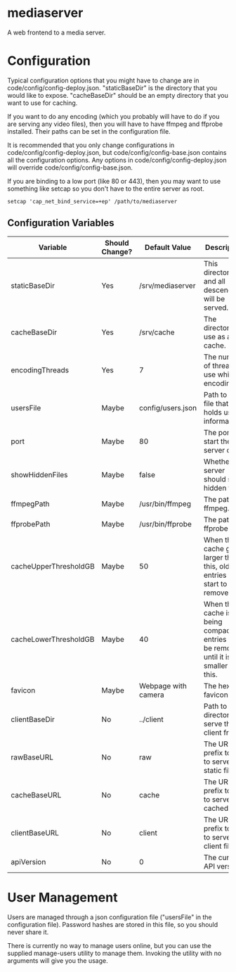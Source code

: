 mediaserver
============

A web frontend to a media server.

# Configuration

Typical configuration options that you might have to change are in code/config/config-deploy.json.
"staticBaseDir" is the directory that you would like to expose.
"cacheBaseDir" should be an empty directory that you want to use for caching.

If you want to do any encoding (which you probably will have to do if you are serving any video files), then you will have to have ffmpeg and ffprobe installed.
Their paths can be set in the configuration file.

It is recommended that you only change configurations in code/config/config-deploy.json, but code/config/config-base.json contains all the configuration options.
Any options in code/config/config-deploy.json will override code/config/config-base.json.

If you are binding to a low port (like 80 or 443), then you may want to use something like setcap so you don't have to the entire server as root.

```
setcap 'cap_net_bind_service=+ep' /path/to/mediaserver
```

## Configuration Variables

| Variable              | Should Change?          | Default Value       | Description
|-----------------------|-------------------------|---------------------|------------
| staticBaseDir         | Yes                     | /srv/mediaserver    | This directory and all descendants will be served.
| cacheBaseDir          | Yes                     | /srv/cache          | The directory to use as a cache.
| encodingThreads       | Yes                     | 7                   | The number of threads to use while encoding.
| usersFile             | Maybe                   | config/users.json   | Path to the file that holds user information.
| port                  | Maybe                   | 80                  | The port to start the server on.
| showHiddenFiles       | Maybe                   | false               | Whether the server should show hidden files.
| ffmpegPath            | Maybe                   | /usr/bin/ffmpeg     | The path to ffmpeg.
| ffprobePath           | Maybe                   | /usr/bin/ffprobe    | The path to ffprobe.
| cacheUpperThresholdGB | Maybe                   | 50                  | When the cache grows larger then this, old entries will start to be removed.
| cacheLowerThresholdGB | Maybe                   | 40                  | When the cache is being compacted, entries will be removed until it is smaller than this.
| favicon               | Maybe                   | Webpage with camera | The hex for favicon.ico.
| clientBaseDir         | No                      | ../client           | Path to the directory to serve the client from.
| rawBaseURL            | No                      | raw                 | The URL prefix to use to serve static files.
| cacheBaseURL          | No                      | cache               | The URL prefix to use to serve cached files.
| clientBaseURL         | No                      | client              | The URL prefix to use to serve client files.
| apiVersion            | No                      | 0                   | The current API version.

# User Management

Users are managed through a json configuration file ("usersFile" in the configuration file).
Password hashes are stored in this file, so you should never share it.

There is currently no way to manage users online, but you can use the supplied manage-users utility to manage them.
Invoking the utility with no arguments will give you the usage.
